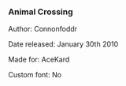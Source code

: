 ### Animal Crossing

Author: Connonfoddr

Date released: January 30th 2010

Made for: AceKard

Custom font: No

